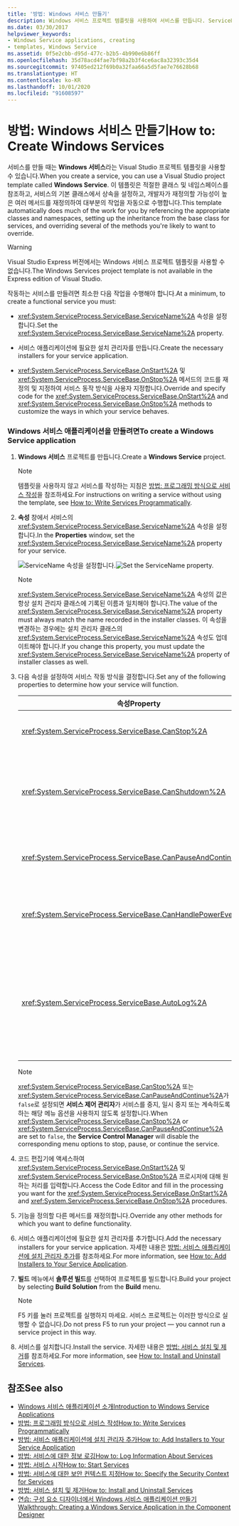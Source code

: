 ```yaml
---
title: '방법: Windows 서비스 만들기'
description: Windows 서비스 프로젝트 템플릿을 사용하여 서비스를 만듭니다. ServiceName 속성을 설정하고, 설치 관리자를 만들고, OnStart 및 OnStop 메서드를 재정의합니다.
ms.date: 03/30/2017
helpviewer_keywords:
- Windows Service applications, creating
- templates, Windows Service
ms.assetid: 0f5e2cbb-d95d-477c-b2b5-4b990e6b86ff
ms.openlocfilehash: 35d78acd4fae7bf98a2b3f4ce6ac8a32393c35d4
ms.sourcegitcommit: 97405ed212f69b0a32faa66a5d5fae7e76628b68
ms.translationtype: HT
ms.contentlocale: ko-KR
ms.lasthandoff: 10/01/2020
ms.locfileid: "91608597"
---
```

# <a name="how-to-create-windows-services"></a><span data-ttu-id="3df21-104">방법: Windows 서비스 만들기</span><span class="sxs-lookup"><span data-stu-id="3df21-104">How to: Create Windows Services</span></span>
<span data-ttu-id="3df21-105">서비스를 만들 때는 **Windows 서비스**라는 Visual Studio 프로젝트 템플릿을 사용할 수 있습니다.</span><span class="sxs-lookup"><span data-stu-id="3df21-105">When you create a service, you can use a Visual Studio project template called **Windows Service**.</span></span> <span data-ttu-id="3df21-106">이 템플릿은 적절한 클래스 및 네임스페이스를 참조하고, 서비스의 기본 클래스에서 상속을 설정하고, 개발자가 재정의할 가능성이 높은 여러 메서드를 재정의하여 대부분의 작업을 자동으로 수행합니다.</span><span class="sxs-lookup"><span data-stu-id="3df21-106">This template automatically does much of the work for you by referencing the appropriate classes and namespaces, setting up the inheritance from the base class for services, and overriding several of the methods you're likely to want to override.</span></span>  
  
> [!WARNING]
> <span data-ttu-id="3df21-107">Visual Studio Express 버전에서는 Windows 서비스 프로젝트 템플릿을 사용할 수 없습니다.</span><span class="sxs-lookup"><span data-stu-id="3df21-107">The Windows Services project template is not available in the Express edition of Visual Studio.</span></span>  
  
 <span data-ttu-id="3df21-108">작동하는 서비스를 만들려면 최소한 다음 작업을 수행해야 합니다.</span><span class="sxs-lookup"><span data-stu-id="3df21-108">At a minimum, to create a functional service you must:</span></span>  
  
- <span data-ttu-id="3df21-109"><xref:System.ServiceProcess.ServiceBase.ServiceName%2A> 속성을 설정합니다.</span><span class="sxs-lookup"><span data-stu-id="3df21-109">Set the <xref:System.ServiceProcess.ServiceBase.ServiceName%2A> property.</span></span>  
  
- <span data-ttu-id="3df21-110">서비스 애플리케이션에 필요한 설치 관리자를 만듭니다.</span><span class="sxs-lookup"><span data-stu-id="3df21-110">Create the necessary installers for your service application.</span></span>  
  
- <span data-ttu-id="3df21-111"><xref:System.ServiceProcess.ServiceBase.OnStart%2A> 및 <xref:System.ServiceProcess.ServiceBase.OnStop%2A> 메서드의 코드를 재정의 및 지정하여 서비스 동작 방식을 사용자 지정합니다.</span><span class="sxs-lookup"><span data-stu-id="3df21-111">Override and specify code for the <xref:System.ServiceProcess.ServiceBase.OnStart%2A> and <xref:System.ServiceProcess.ServiceBase.OnStop%2A> methods to customize the ways in which your service behaves.</span></span>  
  
### <a name="to-create-a-windows-service-application"></a><span data-ttu-id="3df21-112">Windows 서비스 애플리케이션을 만들려면</span><span class="sxs-lookup"><span data-stu-id="3df21-112">To create a Windows Service application</span></span>  
  
1. <span data-ttu-id="3df21-113">**Windows 서비스** 프로젝트를 만듭니다.</span><span class="sxs-lookup"><span data-stu-id="3df21-113">Create a **Windows Service** project.</span></span>  
  
    > [!NOTE]
    > <span data-ttu-id="3df21-114">템플릿을 사용하지 않고 서비스를 작성하는 지침은 [방법: 프로그래밍 방식으로 서비스 작성](how-to-write-services-programmatically.md)을 참조하세요.</span><span class="sxs-lookup"><span data-stu-id="3df21-114">For instructions on writing a service without using the template, see [How to: Write Services Programmatically](how-to-write-services-programmatically.md).</span></span>  
  
2. <span data-ttu-id="3df21-115">**속성** 창에서 서비스의 <xref:System.ServiceProcess.ServiceBase.ServiceName%2A> 속성을 설정합니다.</span><span class="sxs-lookup"><span data-stu-id="3df21-115">In the **Properties** window, set the <xref:System.ServiceProcess.ServiceBase.ServiceName%2A> property for your service.</span></span>  
  
     <span data-ttu-id="3df21-116">![ServiceName 속성을 설정합니다.](./media/windowsservice-servicename.PNG "WindowsService_ServiceName")</span><span class="sxs-lookup"><span data-stu-id="3df21-116">![Set the ServiceName property.](./media/windowsservice-servicename.PNG "WindowsService_ServiceName")</span></span>  
  
    > [!NOTE]
    > <span data-ttu-id="3df21-117"><xref:System.ServiceProcess.ServiceBase.ServiceName%2A> 속성의 값은 항상 설치 관리자 클래스에 기록된 이름과 일치해야 합니다.</span><span class="sxs-lookup"><span data-stu-id="3df21-117">The value of the <xref:System.ServiceProcess.ServiceBase.ServiceName%2A> property must always match the name recorded in the installer classes.</span></span> <span data-ttu-id="3df21-118">이 속성을 변경하는 경우에는 설치 관리자 클래스의 <xref:System.ServiceProcess.ServiceBase.ServiceName%2A> 속성도 업데이트해야 합니다.</span><span class="sxs-lookup"><span data-stu-id="3df21-118">If you change this property, you must update the <xref:System.ServiceProcess.ServiceBase.ServiceName%2A> property of installer classes as well.</span></span>  
  
3. <span data-ttu-id="3df21-119">다음 속성을 설정하여 서비스 작동 방식을 결정합니다.</span><span class="sxs-lookup"><span data-stu-id="3df21-119">Set any of the following properties to determine how your service will function.</span></span>  
  
    |<span data-ttu-id="3df21-120">속성</span><span class="sxs-lookup"><span data-stu-id="3df21-120">Property</span></span>|<span data-ttu-id="3df21-121">설정</span><span class="sxs-lookup"><span data-stu-id="3df21-121">Setting</span></span>|  
    |--------------|-------------|  
    |<xref:System.ServiceProcess.ServiceBase.CanStop%2A>|<span data-ttu-id="3df21-122">서비스가 실행 중지 요청을 수락함을 나타내려면 `True`로 설정하고 서비스 중지를 차단하려면 `false`로 설정합니다.</span><span class="sxs-lookup"><span data-stu-id="3df21-122">`True` to indicate that the service will accept requests to stop running; `false` to prevent the service from being stopped.</span></span>|  
    |<xref:System.ServiceProcess.ServiceBase.CanShutdown%2A>|<span data-ttu-id="3df21-123">서비스가 활성화되어 있는 컴퓨터가 종료될 때 서비스에서 알림을 수신하여 `True` 프로시저를 호출할 수 있도록 설정할 것임을 나타내려면 <xref:System.ServiceProcess.ServiceBase.OnShutdown%2A>로 설정합니다.</span><span class="sxs-lookup"><span data-stu-id="3df21-123">`True` to indicate that the service wants to receive notification when the computer on which it lives shuts down, enabling it to call the <xref:System.ServiceProcess.ServiceBase.OnShutdown%2A> procedure.</span></span>|  
    |<xref:System.ServiceProcess.ServiceBase.CanPauseAndContinue%2A>|<span data-ttu-id="3df21-124">서비스가 실행 일시 중지 또는 다시 시작 요청을 수락함을 나타내려면 `True`로 설정하고 서비스 일시 중지 및 다시 시작을 차단하려면 `false`로 설정합니다.</span><span class="sxs-lookup"><span data-stu-id="3df21-124">`True` to indicate that the service will accept requests to pause or to resume running; `false` to prevent the service from being paused and resumed.</span></span>|  
    |<xref:System.ServiceProcess.ServiceBase.CanHandlePowerEvent%2A>|<span data-ttu-id="3df21-125">서비스가 컴퓨터의 전원 상태 변경 알림을 처리할 수 있음을 나타내려면 `True`로 설정하고 이러한 변경에 대한 알림을 받지 않도록 하려면 `false`로 설정합니다.</span><span class="sxs-lookup"><span data-stu-id="3df21-125">`True` to indicate that the service can handle notification of changes to the computer's power status; `false` to prevent the service from being notified of these changes.</span></span>|  
    |<xref:System.ServiceProcess.ServiceBase.AutoLog%2A>|<span data-ttu-id="3df21-126">서비스에서 작업을 수행할 때 애플리케이션 이벤트 로그에 정보 항목을 기록하려면 `True`로 설정하고 이 기능을 사용하지 않도록 설정하려면 `false`로 설정합니다.</span><span class="sxs-lookup"><span data-stu-id="3df21-126">`True` to write informational entries to the Application event log when your service performs an action; `false` to disable this functionality.</span></span> <span data-ttu-id="3df21-127">자세한 내용은 [방법: 서비스에 대한 정보 로깅](how-to-log-information-about-services.md)을 참조하세요.</span><span class="sxs-lookup"><span data-stu-id="3df21-127">For more information, see [How to: Log Information About Services](how-to-log-information-about-services.md).</span></span> <span data-ttu-id="3df21-128">**참고:**  기본적으로 <xref:System.ServiceProcess.ServiceBase.AutoLog%2A>는 `true`로 설정됩니다.</span><span class="sxs-lookup"><span data-stu-id="3df21-128">**Note:**  By default, <xref:System.ServiceProcess.ServiceBase.AutoLog%2A> is set to `true`.</span></span>|  
  
    > [!NOTE]
    > <span data-ttu-id="3df21-129"><xref:System.ServiceProcess.ServiceBase.CanStop%2A> 또는 <xref:System.ServiceProcess.ServiceBase.CanPauseAndContinue%2A>가 `false`로 설정되면 **서비스 제어 관리자**가 서비스를 중지, 일시 중지 또는 계속하도록 하는 해당 메뉴 옵션을 사용하지 않도록 설정합니다.</span><span class="sxs-lookup"><span data-stu-id="3df21-129">When <xref:System.ServiceProcess.ServiceBase.CanStop%2A> or <xref:System.ServiceProcess.ServiceBase.CanPauseAndContinue%2A> are set to `false`, the **Service Control Manager** will disable the corresponding menu options to stop, pause, or continue the service.</span></span>  
  
4. <span data-ttu-id="3df21-130">코드 편집기에 액세스하여 <xref:System.ServiceProcess.ServiceBase.OnStart%2A> 및 <xref:System.ServiceProcess.ServiceBase.OnStop%2A> 프로시저에 대해 원하는 처리를 입력합니다.</span><span class="sxs-lookup"><span data-stu-id="3df21-130">Access the Code Editor and fill in the processing you want for the <xref:System.ServiceProcess.ServiceBase.OnStart%2A> and <xref:System.ServiceProcess.ServiceBase.OnStop%2A> procedures.</span></span>  
  
5. <span data-ttu-id="3df21-131">기능을 정의할 다른 메서드를 재정의합니다.</span><span class="sxs-lookup"><span data-stu-id="3df21-131">Override any other methods for which you want to define functionality.</span></span>  
  
6. <span data-ttu-id="3df21-132">서비스 애플리케이션에 필요한 설치 관리자를 추가합니다.</span><span class="sxs-lookup"><span data-stu-id="3df21-132">Add the necessary installers for your service application.</span></span> <span data-ttu-id="3df21-133">자세한 내용은 [방법: 서비스 애플리케이션에 설치 관리자 추가](how-to-add-installers-to-your-service-application.md)를 참조하세요.</span><span class="sxs-lookup"><span data-stu-id="3df21-133">For more information, see [How to: Add Installers to Your Service Application](how-to-add-installers-to-your-service-application.md).</span></span>  
  
7. <span data-ttu-id="3df21-134">**빌드** 메뉴에서 **솔루션 빌드**를 선택하여 프로젝트를 빌드합니다.</span><span class="sxs-lookup"><span data-stu-id="3df21-134">Build your project by selecting **Build Solution** from the **Build** menu.</span></span>  
  
    > [!NOTE]
    > <span data-ttu-id="3df21-135">F5 키를 눌러 프로젝트를 실행하지 마세요. 서비스 프로젝트는 이러한 방식으로 실행할 수 없습니다.</span><span class="sxs-lookup"><span data-stu-id="3df21-135">Do not press F5 to run your project — you cannot run a service project in this way.</span></span>  
  
8. <span data-ttu-id="3df21-136">서비스를 설치합니다.</span><span class="sxs-lookup"><span data-stu-id="3df21-136">Install the service.</span></span> <span data-ttu-id="3df21-137">자세한 내용은 [방법: 서비스 설치 및 제거](how-to-install-and-uninstall-services.md)를 참조하세요.</span><span class="sxs-lookup"><span data-stu-id="3df21-137">For more information, see [How to: Install and Uninstall Services](how-to-install-and-uninstall-services.md).</span></span>  
  
## <a name="see-also"></a><span data-ttu-id="3df21-138">참조</span><span class="sxs-lookup"><span data-stu-id="3df21-138">See also</span></span>

- [<span data-ttu-id="3df21-139">Windows 서비스 애플리케이션 소개</span><span class="sxs-lookup"><span data-stu-id="3df21-139">Introduction to Windows Service Applications</span></span>](introduction-to-windows-service-applications.md)
- [<span data-ttu-id="3df21-140">방법: 프로그래밍 방식으로 서비스 작성</span><span class="sxs-lookup"><span data-stu-id="3df21-140">How to: Write Services Programmatically</span></span>](how-to-write-services-programmatically.md)
- [<span data-ttu-id="3df21-141">방법: 서비스 애플리케이션에 설치 관리자 추가</span><span class="sxs-lookup"><span data-stu-id="3df21-141">How to: Add Installers to Your Service Application</span></span>](how-to-add-installers-to-your-service-application.md)
- [<span data-ttu-id="3df21-142">방법: 서비스에 대한 정보 로깅</span><span class="sxs-lookup"><span data-stu-id="3df21-142">How to: Log Information About Services</span></span>](how-to-log-information-about-services.md)
- [<span data-ttu-id="3df21-143">방법: 서비스 시작</span><span class="sxs-lookup"><span data-stu-id="3df21-143">How to: Start Services</span></span>](how-to-start-services.md)
- [<span data-ttu-id="3df21-144">방법: 서비스에 대한 보안 컨텍스트 지정</span><span class="sxs-lookup"><span data-stu-id="3df21-144">How to: Specify the Security Context for Services</span></span>](how-to-specify-the-security-context-for-services.md)
- [<span data-ttu-id="3df21-145">방법: 서비스 설치 및 제거</span><span class="sxs-lookup"><span data-stu-id="3df21-145">How to: Install and Uninstall Services</span></span>](how-to-install-and-uninstall-services.md)
- [<span data-ttu-id="3df21-146">연습: 구성 요소 디자이너에서 Windows 서비스 애플리케이션 만들기</span><span class="sxs-lookup"><span data-stu-id="3df21-146">Walkthrough: Creating a Windows Service Application in the Component Designer</span></span>](walkthrough-creating-a-windows-service-application-in-the-component-designer.md)
